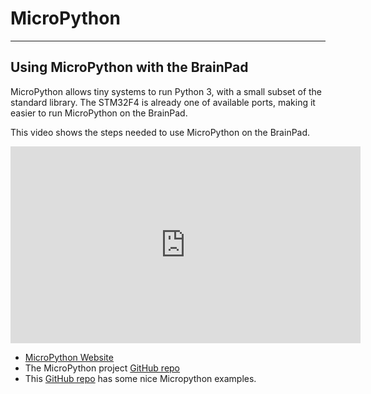 # MicroPython
---
## Using MicroPython with the BrainPad

MicroPython allows tiny systems to run Python 3, with a small subset of the standard library.
The STM32F4 is already one of available ports, making it easier to run MicroPython on the BrainPad.

This video shows the steps needed to use MicroPython on the BrainPad.

<iframe width="560" height="315" src="https://www.youtube.com/embed/u6MoDpUNQDc" frameborder="0" allowfullscreen></iframe>

* [MicroPython Website](http://www.micropython.org/)
* The MicroPython project [GitHub repo](https://github.com/micropython/micropython)
* This [GitHub repo](https://github.com/chalei/brainpad-micropython) has some nice Micropython examples.
